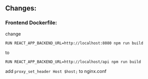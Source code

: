 ## Changes:

### Frontend Dockerfile:

  change

  ```
  RUN REACT_APP_BACKEND_URL=http://localhost:8080 npm run build
  ``` 
  
  to 
  
  ```
  RUN REACT_APP_BACKEND_URL=http://localhost/api npm run build
  ```

  add `proxy_set_header Host $host;` to nginx.conf